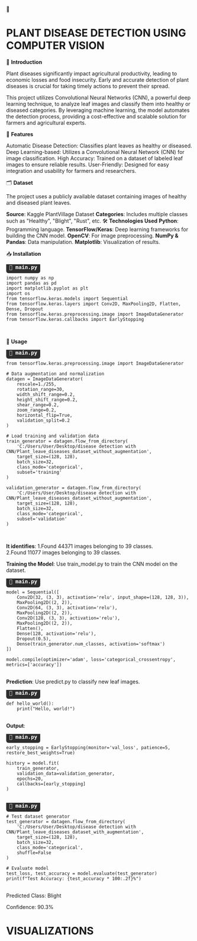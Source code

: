 🌿<h1>PLANT DISEASE DETECTION USING COMPUTER VISION</h1>

📜 **Introduction**

Plant diseases significantly impact agricultural productivity, leading to economic losses and food insecurity. Early and accurate detection of plant diseases is crucial for taking timely actions to prevent their spread.

This project utilizes Convolutional Neural Networks (CNN), a powerful deep learning technique, to analyze leaf images and classify them into healthy or diseased categories. By leveraging machine learning, the model automates the detection process, providing a cost-effective and scalable solution for farmers and agricultural experts.

🚀 **Features**

Automatic Disease Detection: Classifies plant leaves as healthy or diseased.
Deep Learning-based: Utilizes a Convolutional Neural Network (CNN) for image classification.
High Accuracy: Trained on a dataset of labeled leaf images to ensure reliable results.
User-Friendly: Designed for easy integration and usability for farmers and researchers.

🗂️ **Dataset**


The project uses a publicly available dataset containing images of healthy and diseased plant leaves.

**Source**: Kaggle PlantVillage Dataset
**Categories**: Includes multiple classes such as "Healthy", "Blight", "Rust", etc.
🛠️ **Technologies Used**
**Python**: Programming language.
**TensorFlow/Keras**: Deep learning frameworks for building the CNN model.
**OpenCV**: For image preprocessing.
**NumPy & Pandas**: Data manipulation.
**Matplotlib**: Visualization of results.

📥 **Installation**

<pre>
<strong style="background-color:#2d2d2d; color:#ffffff; padding: 8px; border-radius: 6px;">📄 main.py</strong>
<code>
import numpy as np
import pandas as pd
import matplotlib.pyplot as plt
import os
from tensorflow.keras.models import Sequential
from tensorflow.keras.layers import Conv2D, MaxPooling2D, Flatten, Dense, Dropout
from tensorflow.keras.preprocessing.image import ImageDataGenerator
from tensorflow.keras.callbacks import EarlyStopping

</code>
</pre>




🚦 **Usage**

<pre>
<strong style="background-color:#2d2d2d; color:#ffffff; padding: 8px; border-radius: 6px;">📄 main.py</strong>
<code>
from tensorflow.keras.preprocessing.image import ImageDataGenerator

# Data augmentation and normalization
datagen = ImageDataGenerator(
    rescale=1./255, 
    rotation_range=30, 
    width_shift_range=0.2, 
    height_shift_range=0.2, 
    shear_range=0.2,
    zoom_range=0.2,
    horizontal_flip=True,
    validation_split=0.2
)

# Load training and validation data
train_generator = datagen.flow_from_directory(
    'C:/Users/User/Desktop/disease detection with CNN/Plant_leave_diseases_dataset_without_augmentation',
    target_size=(128, 128),
    batch_size=32,
    class_mode='categorical',
    subset='training'
)

validation_generator = datagen.flow_from_directory(
    'C:/Users/User/Desktop/disease detection with CNN/Plant_leave_diseases_dataset_without_augmentation',
    target_size=(128, 128),
    batch_size=32,
    class_mode='categorical',
    subset='validation'
)

</code>
</pre>

**It identifies**:
      1.Found 44371 images belonging to 39 classes.  
      2.Found 11077 images belonging to 39 classes.

**Training the Model**: Use train_model.py to train the CNN model on the dataset.
<pre>
<strong style="background-color:#2d2d2d; color:#ffffff; padding: 8px; border-radius: 6px;">📄 main.py</strong>
<code>
model = Sequential([
    Conv2D(32, (3, 3), activation='relu', input_shape=(128, 128, 3)),
    MaxPooling2D((2, 2)),
    Conv2D(64, (3, 3), activation='relu'),
    MaxPooling2D((2, 2)),
    Conv2D(128, (3, 3), activation='relu'),
    MaxPooling2D((2, 2)),
    Flatten(),
    Dense(128, activation='relu'),
    Dropout(0.5),
    Dense(train_generator.num_classes, activation='softmax')
])

model.compile(optimizer='adam', loss='categorical_crossentropy', metrics=['accuracy'])
</code>
</pre>


**Prediction**: Use predict.py to classify new leaf images.
<pre>
<strong style="background-color:#2d2d2d; color:#ffffff; padding: 8px; border-radius: 6px;">📄 main.py</strong>
<code>
def hello_world():
    print("Hello, world!")
</code>
</pre>


**Output**:
<pre>
<strong style="background-color:#2d2d2d; color:#ffffff; padding: 8px; border-radius: 6px;">📄 main.py</strong>
<code>
early_stopping = EarlyStopping(monitor='val_loss', patience=5, restore_best_weights=True)

history = model.fit(
    train_generator,
    validation_data=validation_generator,
    epochs=20,
    callbacks=[early_stopping]
)
</code>
</pre>

<pre>
<strong style="background-color:#2d2d2d; color:#ffffff; padding: 8px; border-radius: 6px;">📄 main.py</strong>
<code>
# Test dataset generator
test_generator = datagen.flow_from_directory(
    'C:/Users/User/Desktop/disease detection with CNN/Plant_leave_diseases_dataset_with_augmentation',
    target_size=(128, 128),
    batch_size=32,
    class_mode='categorical',
    shuffle=False
)

# Evaluate model
test_loss, test_accuracy = model.evaluate(test_generator)
print(f"Test Accuracy: {test_accuracy * 100:.2f}%")
</code>
</pre>


Predicted Class: Blight  

Confidence: 90.3%

# VISUALIZATIONS


